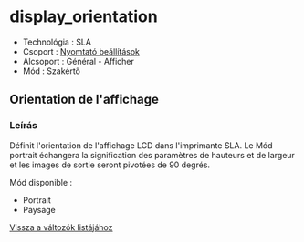 # display\_orientation

* Technológia : SLA
* Csoport : [Nyomtató beállítások](../sla_printer/sla_parameters.md)
* Alcsoport : Général - Afficher
* Mód : Szakértő

## Orientation de l'affichage

### Leírás

Définit l'orientation de l'affichage LCD dans l'imprimante SLA. Le Mód portrait échangera la signification des paramètres de hauteurs et de largeur et les images de sortie seront pivotées de 90 degrés.

Mód disponible :

* Portrait
* Paysage

[Vissza a változók listájához](/)

